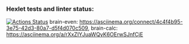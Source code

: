 ### Hexlet tests and linter status:
[![Actions Status](https://github.com/AlenaDemon/frontend-project-44/actions/workflows/hexlet-check.yml/badge.svg)](https://github.com/AlenaDemon/frontend-project-44/actions)
brain-even: https://asciinema.org/connect/4c4f4b95-3e75-42d3-80a7-d5f4d070c509,
brain-calc: https://asciinema.org/a/rXxZIYJuaWQyK6OErwSJnfCjE
